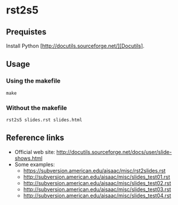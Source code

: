 # rst2s5 

## Prequistes

Install Python [http://docutils.sourceforge.net/][Docutils].

## Usage

### Using the makefile

    make

### Without the makefile

    rst2s5 slides.rst slides.html

## Reference links

- Official web site: http://docutils.sourceforge.net/docs/user/slide-shows.html
- Some examples:
    - https://subversion.american.edu/aisaac/misc/rst2slides.rst
    - http://subversion.american.edu/aisaac/misc/slides_test01.rst
    - http://subversion.american.edu/aisaac/misc/slides_test02.rst
    - http://subversion.american.edu/aisaac/misc/slides_test03.rst
    - http://subversion.american.edu/aisaac/misc/slides_test04.rst

